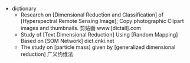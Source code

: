 - dictionary
    - Research on [Dimensional Reduction and Classification] of [Hyperspectral Remote Sensing Image]; Copy photographic Clipart images and thumbnails. 剪贴画 www.[dictall].com
    - Study of [Text Dimensional Reduction] Using [Random Mapping] Based on [SOM Network] dict.cnki.net
    - The study on [particle mass] given by [generalized dimensional reduction] 广义约维法
